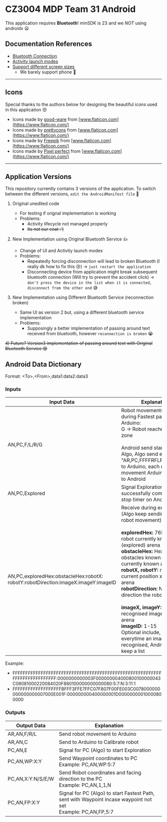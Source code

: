 # CZ3004 MDP Team 31 Android

This application requires **Bluetooth**! minSDK is 23 and we *NOT* using androidx :frowning:

## Documentation References
- [Bluetooth Connection](https://developer.android.com/guide/topics/connectivity/bluetooth.html)
- [Activity launch modes](https://developer.android.com/guide/components/activities/tasks-and-back-stack)
- [Support different screen sizes](https://developer.android.com/training/multiscreen/screensizes)
    - We barely support phone :grimacing:

---

## Icons
Special thanks to the authors below for designing the beautiful icons used in this application :heart_eyes:
- Icons made by [good-ware](https://www.flaticon.com/authors/good-ware) from [www.flaticon.com](https://www.flaticon.com/)
- Icons made by [prettycons](https://www.flaticon.com/authors/prettycons) from [www.flaticon.com](https://www.flaticon.com/)
- Icons made by [Freepik](http://www.freepik.com/) from [www.flaticon.com](https://www.flaticon.com/)
- Icons made by [Pixel perfect](https://www.flaticon.com/authors/pixel-perfect) from [www.flaticon.com](https://www.flaticon.com/)

---

## Application Versions
This repository currently contains 3 versions of the application. To switch between the different versions, `edit the AndroidManifest file` :poop:

 1) Original unedited code
    - For testing if orignal implementation is working
    - Problems:
        - Activity lifecycle not managed properly
        - ~~Its not our coat :')~~

 2) New Implementation using Original Bluetooth Service :thumbsup:
    - Change of UI and Activity launch modes
    - Problems:
        - Repeatedly forcing disconnection will lead to broken Bluetooth (I really dk how to fix this :cry:) &#8594; `just restart the application`
        - Disconnecting device from application might break subsequent bluetooth connection (Will try to prevent the accident click) &#8594; `don't press the device in the list when it is connected, disconnect from the other end` :sweat_smile:

 3) New Implementation using Different Bluetooth Service (reconnection broken)
    - Same UI as version 2 but, using a different bluetooth service implementation
    - Problems:
        - Supposingly a better implementation of passing around text received from bluetooth, however `reconnection is broken` :sob:

~~4) Future? Version3 implementation of passing around text with Original Bluetooth Service :cold_sweat:~~

## Android Data Dictionary
Format: \<To>,\<From>,data1:data2:data3
### Inputs
| Input Data                                                                       | Explanation                                                                                                                                                                                                                                                                                                                                                                                                                                                                                                                                                                                  |
|----------------------------------------------------------------------------------|----------------------------------------------------------------------------------------------------------------------------------------------------------------------------------------------------------------------------------------------------------------------------------------------------------------------------------------------------------------------------------------------------------------------------------------------------------------------------------------------------------------------------------------------------------------------------------------------|
| AN,PC,F/L/R/G                                                                    | Robot movements received during Fastest path from Arduino:<br>G &#8594; Robot reached goal zone<br><br>Android send start FP to Algo, Algo send e.g. "AR,PC,FFFFRFLFRFLFFRFG" to Arduino, each robot movement Arduino will send to Android                                                                                                                                                                                                                                                                                                                                                   |
| AN,PC,Explored                                                                   | Signal Exploration successfully completed to stop timer on Android                                                                                                                                                                                                                                                                                                                                                                                                                                                                                                                           |
| AN,PC,exploredHex:obstacleHex:robotX:<br>robotY:robotDirection:imageX:imageY:imageID | Receive during exploration (Algo keep sending for every robot movement)<br><br>**exploredHex:** 76Hex of robot currently known (explored) arena<br>**obstacleHex:** Hex of the obstacles known based on currently known arena<br>**robotX, robotY:** robot current position x, y in the arena<br>**robotDirection:** N/S/E/W direction the robot is facing<br><br>**imageX, imageY:** location of recognised image on the arena<br>**imageID:** 1-15<br>Optional include, sent everytime an image is recognised, Android will keep a list                                                |

Example:
- FFFFFFFFFFFFFFFFFFFFFFFFFFFFFFFFFFFFFFFFFFFFFFFFFFFFFFFFFFFFFFFFFFFFFFFFFFF:0000000000003F000000004000800100000043C08081000220084020F880100000000000080:5:7:N:3:11:1
- FFFFFFFFFFFFFFFFFFFBFFF3FFE7FFC07F807F00FE003C0078000000000000000007000E001F:000000000400000001D00000000010000800000

### Outputs
| Output Data       | Explanation                                                                                                      |
|-------------------|------------------------------------------------------------------------------------------------------------------|
| AR,AN,F/R/L       | Send robot movement to Arduino                                                                                   |
| AR,AN,C           | Send to Arduino to Calibrate robot                                                                               |
| PC,AN,E           | Signal for PC (Algo) to start Exploration                                                                        |
| PC,AN,WP:X:Y      | Send Waypoint coordinates to PC<br>Example: PC,AN,WP:5:7                                                         |
| PC,AN,X:Y:N/S/E/W | Send Robot coordinates and facing direction to the PC<br>Example: PC,AN,1,1,N                                    |
| PC,AN,FP:X:Y      | Signal for PC (Algo) to start Fastest Path, sent with Waypoint incase waypoint not set<br>Example: PC,AN,FP,5:7  |
